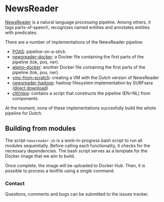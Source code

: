 # NewsReader
[NewsReader](www.newsreader-project.eu/) is a natural language processing pipeline. Among others, it tags parts-of-speech, recognizes named entities and annotates entities with predicates. 

There are a number of implementations of the NewsReader pipeline:
- [POAS](http://poas.eu/): pipeline-on-a-stick.
- [newsreader-docker](https://hub.docker.com/r/vanatteveldt/newsreader-docker/): a Docker file containing the first parts of the pipeline (tok, pos, ner).
- [alpino-docker](https://hub.docker.com/r/rugcompling/alpino/): another Docker file containing the first parts of the pipeline (tok, pos, ner).
- [vmc-from-scratch](https://github.com/ixa-ehu/vmc-from-scratch): creating a VM with the Dutch version of NewsReader
- [newsreader-hadoop](https://github.com/sara-nl/newsreader-hadoop): hadoop filesystem implementation by SURFsara ([direct download](http://beehub.nl/surfsara-hadoop/public/newsreader-hadoop.tar.gz))
- [cltl/nlpp](https://github.com/cltl/nlpp): contains a script that constructs the pipeline (EN+NL) from components.

At the moment, none of these implementations succesfully build the whole pipeline for Dutch.

## Building from modules

The script `newsreader.sh` is a work-in-progress bash script to run all modules sequentially. Before calling each functionality, it checks for the necessary dependencies. The bash script serves as a template for the Docker image that we aim to build. 

Once complete, the image will be uploaded to Docker Hub. Then, it is possible to process a textfile using a single command.

### Contact
Questions, comments and bugs can be submitted to the issues tracker.
